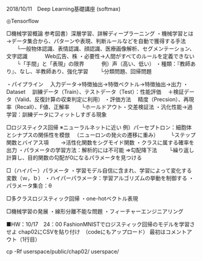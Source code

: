 2018/10/11　Deep Learning基礎講座
(softmax)

◎Tensorflow

□機械学習概論
参考図書）深層学習、詳解ディープラーニング
・機械学習とは→データ集合から、パターンや表現、判断ルールなどを自動で獲得する手法
　　└一般物体認識、表情認識、顔認識、医療画像解析、セグメンテーション、文字認識
　　　Web広告、株
・必要性→人間がすべてのルールを定義できない
　　└「手間」と「表現」の限界
　　　例）声（高い、低い）
・種類：『教師あり』、なし、半教師あり、強化学習
　　└分類問題、回帰問題

・パイプライン
　入力データ→特徴抽出→特徴ベクトル→特徴抽出→出力
・Dataset
　訓練データ（Train）、テストデータ（Test）：性能評価
　＋検証データ（Valid、反復計算の収束判定に利用）
・評価方法
　精度（Precsion）、再現率（Recall）、F値、正解率
　　└ホールドアウト・交差検証法
・汎化性能→過学習：訓練データにフィットしすぎる現象

□ロジスティクス回帰
※ニューラルネットに近い
例）パーセプトロン：細胞体とシナプスの関係性を模倣
　（ニューロンの発火の遷移に重み）
　　└ステップ関数とバイアス項
　　→活性化関数をシグモイド関数
・クラスに属する確率を出力
・パラメータの学習方法：解析的には不可能
⇒勾配降下法
　　└繰り返し計算し、目的関数の勾配が0になるパラメータを見つける

□（ハイパー）パラメータ
・学習モデル自信に含まれ、学習によって変化する変数（ｗ，ｂ）
・ハイパーパラメータ：学習アルゴリズムの挙動を制御する
・パラメータ集合：θ

□多クラスロジスティック回帰
・one-hotベクトル表現

□機械学習の発展
・線形分離不能な問題
・フィーチャーエンジニアリング

■HW：10/17　24：00
FashionMNISTでロジスティック回帰のモデルを学習させよ
chap02にCSVを貼り付け　（codeにもアップロード）
最初はコメントアウト（1行目）

cp -Rf userspace/public/chap02/ userspace/


　
